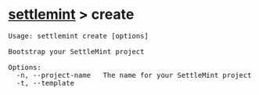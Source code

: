# [settlemint](../settlemint.md) > create

<pre>Usage: settlemint create [options]

Bootstrap your SettleMint project

Options:
  -n, --project-name <name>  The name for your SettleMint project
  -t, --template <template>  The template for your SettleMint project, options
                             are @settlemint/starterkit-asset-tokenization
  -h, --help                 display help for command
</pre>